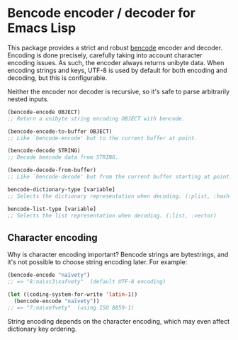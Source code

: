 # Bencode encoder / decoder for Emacs Lisp

This package provides a strict and robust [bencode][bencode] encoder
and decoder. Encoding is done precisely, carefully taking into account
character encoding issues. As such, the encoder always returns unibyte
data. When encoding strings and keys, UTF-8 is used by default for
both encoding and decoding, but this is configurable.

Neither the encoder nor decoder is recursive, so it's safe to parse
arbitrarily nested inputs.

```el
(bencode-encode OBJECT)
;; Return a unibyte string encoding OBJECT with bencode.

(bencode-encode-to-buffer OBJECT)
;; Like `bencode-encode' but to the current buffer at point.

(bencode-decode STRING)
;; Decode bencode data from STRING.

(bencode-decode-from-buffer)
;; Like `bencode-decode' but from the current buffer starting at point.

bencode-dictionary-type [variable]
;; Selects the dictionary representation when decoding. (:plist, :hash-table)

bencode-list-type [variable]
;; Selects the list representation when decoding. (:list, :vector)
```

## Character encoding

Why is character encoding important? Bencode strings are bytestrings,
and it's not possible to choose string encoding later. For example:

```el
(bencode-encode "naïvety")
;; => "8:na\xc3\xafvety"  (default UTF-8 encoding)

(let ((coding-system-for-write 'latin-1))
  (bencode-encode "naïvety"))
;; => "7:na\xefvety"  (using ISO 8859-1)
```

String encoding depends on the character encoding, which may even
affect dictionary key ordering.


[bencode]: https://en.wikipedia.org/wiki/Bencode
